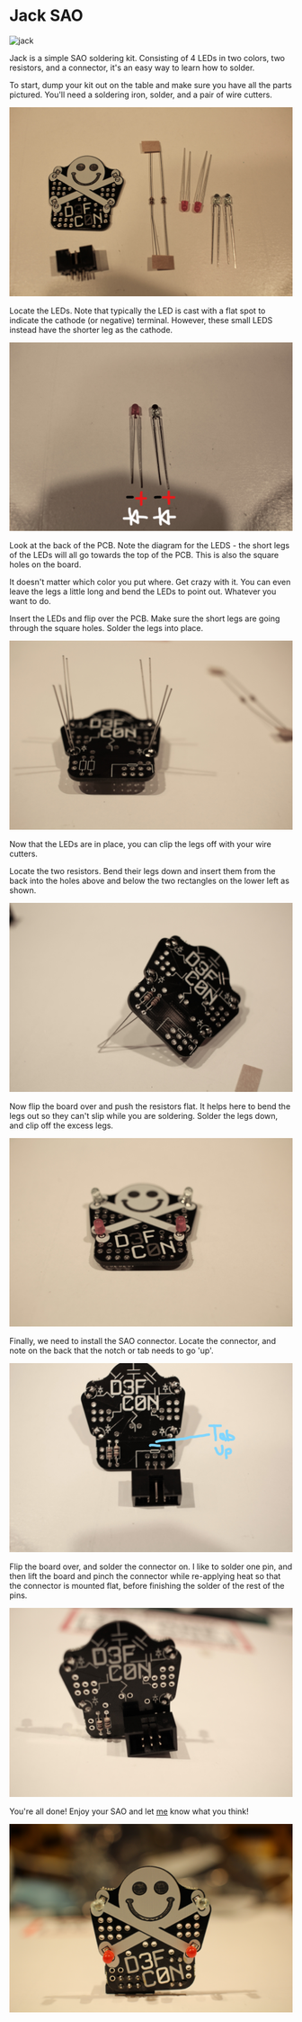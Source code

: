 # Jack SAO

![jack](images/IMG_3418.JPG)

Jack is a simple SAO soldering kit.  Consisting of 4 LEDs in two colors, two resistors, and a connector, it's an easy way to learn how to solder.

To start, dump your kit out on the table and make sure you have all the parts pictured.  You'll need a soldering iron, solder, and a pair of wire cutters.

![parts](images/IMG_3408.JPG)

Locate the LEDs. Note that typically the LED is cast with a flat spot to indicate the cathode (or negative) terminal.  However, these small LEDS instead have the shorter leg as the cathode.

![cathode](images/IMG_3409-markup.JPG)

Look at the back of the PCB.  Note the diagram for the LEDS - the short legs of the LEDs will all go towards the top of the PCB.  This is also the square holes on the board.

It doesn't matter which color you put where.  Get crazy with it.  You can even leave the legs a little long and bend the LEDs to point out.  Whatever you want to do.

Insert the LEDs and flip over the PCB.  Make sure the short legs are going through the square holes.  Solder the legs into place.

![legs](images/IMG_3411.JPG)

Now that the LEDs are in place, you can clip the legs off with your wire cutters.

Locate the two resistors.  Bend their legs down and insert them from the back into the holes above and below the two rectangles on the lower left as shown.

![resistors](images/IMG_3412.JPG)

Now flip the board over and push the resistors flat.  It helps here to bend the legs out so they can't slip while you are soldering.  Solder the legs down, and clip off the excess legs.

![resistors](images/IMG_3414.JPG)

Finally, we need to install the SAO connector.  Locate the connector, and note on the back that the notch or tab needs to go 'up'.

![SAO](images/IMG_3415-markup.JPG)

Flip the board over, and solder the connector on.  I like to solder one pin, and then lift the board and pinch the connector while re-applying heat so that the connector is mounted flat, before finishing the solder of the rest of the pins.

![done](images/IMG_3416.JPG)


You're all done!  Enjoy your SAO and let [me](https://twitter.com/hamster) know what you think!

![done](images/IMG_3417.JPG)